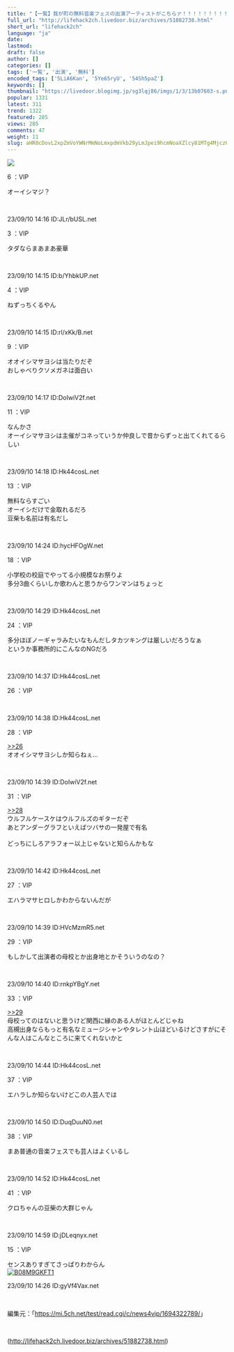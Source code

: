 ```yaml
---
title: "【一覧】我が町の無料音楽フェスの出演アーティストがこちらァ！！！！！！！！！！！"
full_url: "http://lifehack2ch.livedoor.biz/archives/51882738.html"
short_url: "lifehack2ch"
language: "ja"
date: 
lastmod: 
draft: false
author: []
categories: []
tags: ['一覧', '出演', '無料']
encoded_tags: ['5LiA6Kan', '5Ye65ryU', '54Sh5paZ']
keywords: []
thumbnail: "https://livedoor.blogimg.jp/sg3lqj86/imgs/1/3/13b07603-s.png"
popular: 1331
latest: 311
trend: 1322
featured: 285
views: 285
comments: 47
weight: 11
slug: aHR0cDovL2xpZmVoYWNrMmNoLmxpdmVkb29yLmJpei9hcmNoaXZlcy81MTg4MjczOC5odG1s
---
```


![](https://livedoor.blogimg.jp/sg3lqj86/imgs/1/3/13b07603-s.png)

<div><p class='t_name'>6 ：VIP</p> <p class='r1'>オーイシマジ？ </p><br><p>23/09/10 14:16 ID:JLr/bUSL.net</p> <p class='t_name'>3 ：VIP</p> <p class='r4'>タダならまあまあ豪華 </p><br><p>23/09/10 14:15 ID:b/YhbkUP.net</p> <p class='t_name'>4 ：VIP</p> <p class='r4'>ねずっちくるやん </p><br><p>23/09/10 14:15 ID:rl/xKk/B.net</p> <p class='t_name'>9 ：VIP</p> <p class='r4'>オオイシマサヨシは当たりだぞ <br> おしゃべりクソメガネは面白い </p><br><p>23/09/10 14:17 ID:DoIwiV2f.net</p> <p class='t_name'>11 ：VIP</p> <p class='r4'>なんかさ <br> オーイシマサヨシは主催がコネっていうか仲良しで昔からずっと出てくれてるらしい </p><br><p>23/09/10 14:18 ID:Hk44cosL.net</p> <p class='t_name'>13 ：VIP</p> <p class='r4'>無料ならすごい <br> オーイシだけで金取れるだろ <br> 豆柴も名前は有名だし </p><br><p>23/09/10 14:24 ID:hycHFOgW.net</p> <p class='t_name'>18 ：VIP</p> <p class='r4'>小学校の校庭でやってる小規模なお祭りよ <br> 多分3曲くらいしか歌わんと思うからワンマンはちょっと </p><br><p>23/09/10 14:29 ID:Hk44cosL.net</p> <p class='t_name'>24 ：VIP</p> <p class='r4'>多分ほぼノーギャラみたいなもんだしタカツキングは厳しいだろうなぁ <br> というか事務所的にこんなのNGだろ </p><br><p>23/09/10 14:37 ID:Hk44cosL.net</p> <p class='t_name'>26 ：VIP</p> <br><p>23/09/10 14:38 ID:Hk44cosL.net</p> <p class='t_name_res'>28 ：VIP</p> <p class='r4'><a href='#res_26'>>>26</a> <br> オオイシマサヨシしか知らねぇ… </p><br><p>23/09/10 14:39 ID:DoIwiV2f.net</p> <p class='t_name_res'>31 ：VIP</p> <p class='r4'><a href='#res_28'>>>28</a> <br> ウルフルケースケはウルフルズのギターだぞ <br> あとアンダーグラフといえばツバサの一発屋で有名 <br> <br> どっちにしろアラフォー以上じゃないと知らんかもな </p><br><p>23/09/10 14:42 ID:Hk44cosL.net</p> <p class='t_name'>27 ：VIP</p> <p class='r4'>エハラマサヒロしかわからないんだが </p><br><p>23/09/10 14:39 ID:HVcMzmR5.net</p> <p class='t_name'>29 ：VIP</p> <p class='r4'>もしかして出演者の母校とか出身地とかそういうのなの？ </p><br><p>23/09/10 14:40 ID:rnkpYBgY.net</p> <p class='t_name_res'>33 ：VIP</p> <p class='r4'><a href='#res_29'>>>29</a> <br> 母校ってのはないと思うけど関西に縁のある人がほとんどじゃね <br> 高槻出身ならもっと有名なミュージシャンやタレント山ほどいるけどさすがにそんな人はこんなところに来てくれないかと </p><br><p>23/09/10 14:44 ID:Hk44cosL.net</p> <p class='t_name'>37 ：VIP</p> <p class='r4'>エハラしか知らないけどこの人芸人では </p><br><p>23/09/10 14:50 ID:DuqDuuN0.net</p> <p class='t_name'>38 ：VIP</p> <p class='r4'>まあ普通の音楽フェスでも芸人はよくいるし </p><br><p>23/09/10 14:52 ID:Hk44cosL.net</p> <p class='t_name'>41 ：VIP</p> <p class='r4'>クロちゃんの豆柴の大群じゃん </p><br><p>23/09/10 14:59 ID:jDLeqnyx.net</p> <p class='t_name'>15 ：VIP</p> <p class='r2'>センスありすぎてさっぱりわからん<br><a href='https://www.amazon.co.jp/dp/B08M9GKFT1/?tag=nishiky24-22' target='_blank'><img src='https://m.media-amazon.com/images/I/51qtIdGdw5L._SL500_.jpg' alt='B08M9GKFT1' border='0'></a> </p><p>23/09/10 14:26 ID:gyVf4Vax.net</p> <br><p class='p_url'>編集元：「<a href='https://mi.5ch.net/test/read.cgi/c/news4vip/1694322789/' target='_blank'>https://mi.5ch.net/test/read.cgi/c/news4vip/1694322789/</a>」</p> <br clear='all'></div>

(http://lifehack2ch.livedoor.biz/archives/51882738.html)
